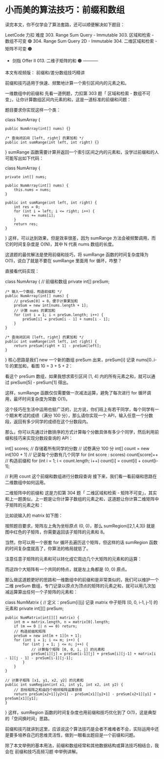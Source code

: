 # 小而美的算法技巧：前缀和数组
读完本文，你不仅学会了算法套路，还可以顺便解决如下题目：

LeetCode	力扣	难度
303. Range Sum Query - Immutable	303. 区域和检索 - 数组不可变	🟢
304. Range Sum Query 2D - Immutable	304. 二维区域和检索 - 矩阵不可变	🟠
-	剑指 Offer II 013. 二维子矩阵的和	🟠
———–

本文有视频版： 前缀和/差分数组技巧精讲

前缀和技巧适用于快速、频繁地计算一个索引区间内的元素之和。

一维数组中的前缀和
先看一道例题，力扣第 303 题「 区域和检索 - 数组不可变」，让你计算数组区间内元素的和，这是一道标准的前缀和问题：


题目要求你实现这样一个类：

class NumArray {

    public NumArray(int[] nums) {}
    
    /* 查询闭区间 [left, right] 的累加和 */
    public int sumRange(int left, int right) {}
}
sumRange 函数需要计算并返回一个索引区间之内的元素和，没学过前缀和的人可能写出如下代码：

class NumArray {

    private int[] nums;

    public NumArray(int[] nums) {
        this.nums = nums;
    }
    
    public int sumRange(int left, int right) {
        int res = 0;
        for (int i = left; i <= right; i++) {
            res += nums[i];
        }
        return res;
    }
}
这样，可以达到效果，但是效率很差，因为 sumRange 方法会被频繁调用，而它的时间复杂度是 O(N)，其中 N 代表 nums 数组的长度。

这道题的最优解法是使用前缀和技巧，将 sumRange 函数的时间复杂度降为 O(1)，说白了就是不要在 sumRange 里面用 for 循环，咋整？

直接看代码实现：

class NumArray {
    // 前缀和数组
    private int[] preSum;

    /* 输入一个数组，构造前缀和 */
    public NumArray(int[] nums) {
        // preSum[0] = 0，便于计算累加和
        preSum = new int[nums.length + 1];
        // 计算 nums 的累加和
        for (int i = 1; i < preSum.length; i++) {
            preSum[i] = preSum[i - 1] + nums[i - 1];
        }
    }
    
    /* 查询闭区间 [left, right] 的累加和 */
    public int sumRange(int left, int right) {
        return preSum[right + 1] - preSum[left];
    }
}
核心思路是我们 new 一个新的数组 preSum 出来，preSum[i] 记录 nums[0..i-1] 的累加和，看图 10 = 3 + 5 + 2：


看这个 preSum 数组，如果我想求索引区间 [1, 4] 内的所有元素之和，就可以通过 preSum[5] - preSum[1] 得出。

这样，sumRange 函数仅仅需要做一次减法运算，避免了每次进行 for 循环调用，最坏时间复杂度为常数 O(1)。

这个技巧在生活中运用也挺广泛的，比方说，你们班上有若干同学，每个同学有一个期末考试的成绩（满分 100 分），那么请你实现一个 API，输入任意一个分数段，返回有多少同学的成绩在这个分数段内。

那么，你可以先通过计数排序的方式计算每个分数具体有多少个同学，然后利用前缀和技巧来实现分数段查询的 API：

int[] scores; // 存储着所有同学的分数
// 试卷满分 100 分
int[] count = new int[100 + 1]
// 记录每个分数有几个同学
for (int score : scores)
    count[score]++
// 构造前缀和
for (int i = 1; i < count.length; i++)
    count[i] = count[i] + count[i-1];

// 利用 count 这个前缀和数组进行分数段查询
接下来，我们看一看前缀和思路在二维数组中如何运用。

二维矩阵中的前缀和
这是力扣第 304 题「 二维区域和检索 - 矩阵不可变」，其实和上一题类似，上一题是让你计算子数组的元素之和，这道题让你计算二维矩阵中子矩阵的元素之和：


比如说输入的 matrix 如下图：


按照题目要求，矩阵左上角为坐标原点 (0, 0)，那么 sumRegion([2,1,4,3]) 就是图中红色的子矩阵，你需要返回该子矩阵的元素和 8。

当然，你可以用一个嵌套 for 循环去遍历这个矩阵，但这样的话 sumRegion 函数的时间复杂度就高了，你算法的格局就低了。

注意任意子矩阵的元素和可以转化成它周边几个大矩阵的元素和的运算：


而这四个大矩阵有一个共同的特点，就是左上角都是 (0, 0) 原点。

那么做这道题更好的思路和一维数组中的前缀和是非常类似的，我们可以维护一个二维 preSum 数组，专门记录以原点为顶点的矩阵的元素之和，就可以用几次加减运算算出任何一个子矩阵的元素和：

class NumMatrix {
    // 定义：preSum[i][j] 记录 matrix 中子矩阵 [0, 0, i-1, j-1] 的元素和
    private int[][] preSum;
    
    public NumMatrix(int[][] matrix) {
        int m = matrix.length, n = matrix[0].length;
        if (m == 0 || n == 0) return;
        // 构造前缀和矩阵
        preSum = new int[m + 1][n + 1];
        for (int i = 1; i <= m; i++) {
            for (int j = 1; j <= n; j++) {
                // 计算每个矩阵 [0, 0, i, j] 的元素和
                preSum[i][j] = preSum[i-1][j] + preSum[i][j-1] + matrix[i - 1][j - 1] - preSum[i-1][j-1];
            }
        }
    }
    
    // 计算子矩阵 [x1, y1, x2, y2] 的元素和
    public int sumRegion(int x1, int y1, int x2, int y2) {
        // 目标矩阵之和由四个相邻矩阵运算获得
        return preSum[x2+1][y2+1] - preSum[x1][y2+1] - preSum[x2+1][y1] + preSum[x1][y1];
    }
}
这样，sumRegion 函数的时间复杂度也用前缀和技巧优化到了 O(1)，这是典型的「空间换时间」思路。

前缀和技巧就讲到这里，应该说这个算法技巧是会者不难难者不会，实际运用中还是要多培养自己的思维灵活性，做到一眼看出题目是一个前缀和问题。

除了本文举例的基本用法，前缀和数组经常和其他数据结构或算法技巧相结合，我会在 前缀和技巧高频习题 中举例讲解。